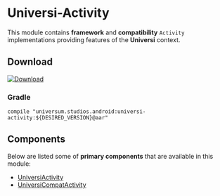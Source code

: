 Universi-Activity
===============

This module contains **framework** and **compatibility** `Activity` implementations providing features
of the **Universi** context.

## Download ##
[![Download](https://api.bintray.com/packages/universum-studios/android/universum.studios.android%3Auniversi/images/download.svg)](https://bintray.com/universum-studios/android/universum.studios.android%3Auniversi/_latestVersion)

### Gradle ###

    compile "universum.studios.android:universi-activity:${DESIRED_VERSION}@aar"

## Components ##

Below are listed some of **primary components** that are available in this module:

- [UniversiActivity](https://github.com/universum-studios/android_universi/blob/master/library-activity/src/main/java/universum/studios/android/universi/UniversiActivity.java)
- [UniversiCompatActivity](https://github.com/universum-studios/android_universi/blob/master/library-activity/src/main/java/universum/studios/android/universi/UniversiCompatActivity.java)
